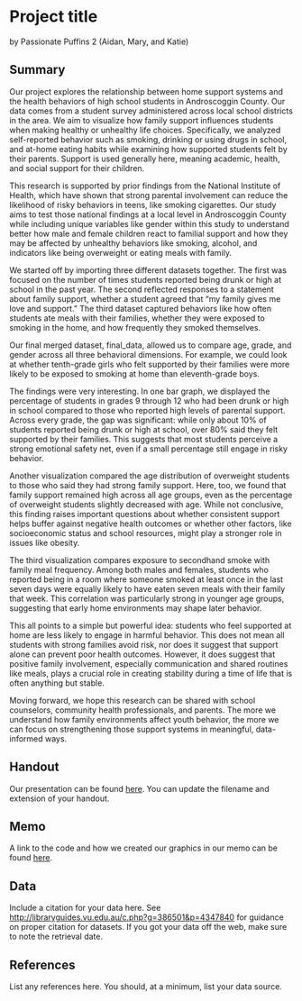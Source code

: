 Project title
================
by Passionate Puffins 2 (Aidan, Mary, and Katie)

## Summary
Our project explores the relationship between home support systems and the health behaviors of high school students in Androscoggin County. Our data comes from a student survey administered across local school districts in the area. We aim to visualize how family support influences students when making healthy or unhealthy life choices. Specifically, we analyzed self-reported behavior such as smoking, drinking or using drugs in school, and at-home eating habits while examining how supported students felt by their parents. Support is used generally here, meaning academic, health, and social support for their children.

This research is supported by prior findings from the National Institute of Health, which have shown that strong parental involvement can reduce the likelihood of risky behaviors in teens, like smoking cigarettes. Our study aims to test those national findings at a local level in Androscoggin County while including unique variables like gender within this study to understand better how male and female children react to familial support and how they may be affected by unhealthy behaviors like smoking, alcohol, and indicators like being overweight or eating meals with family.

We started off by importing three different datasets together. The first was focused on the number of times students reported being drunk or high at school in the past year. The second reflected responses to a statement about family support, whether a student agreed that “my family gives me love and support.” The third dataset captured behaviors like how often students ate meals with their families, whether they were exposed to smoking in the home, and how frequently they smoked themselves.

Our final merged dataset, final_data, allowed us to compare age, grade, and gender across all three behavioral dimensions. For example, we could look at whether tenth-grade girls who felt supported by their families were more likely to be exposed to smoking at home than eleventh-grade boys.

The findings were very interesting. In one bar graph, we displayed the percentage of students in grades 9 through 12 who had been drunk or high in school compared to those who reported high levels of parental support. Across every grade, the gap was significant: while only about 10% of students reported being drunk or high at school, over 80% said they felt supported by their families. This suggests that most students perceive a strong emotional safety net, even if a small percentage still engage in risky behavior.

Another visualization compared the age distribution of overweight students to those who said they had strong family support. Here, too, we found that family support remained high across all age groups, even as the percentage of overweight students slightly decreased with age. While not conclusive, this finding raises important questions about whether consistent support helps buffer against negative health outcomes or whether other factors, like socioeconomic status and school resources, might play a stronger role in issues like obesity.

The third visualization compares exposure to secondhand smoke with family meal frequency. Among both males and females, students who reported being in a room where someone smoked at least once in the last seven days were equally likely to have eaten seven meals with their family that week. This correlation was particularly strong in younger age groups, suggesting that early home environments may shape later behavior.

This all points to a simple but powerful idea: students who feel supported at home are less likely to engage in harmful behavior. This does not mean all students with strong families avoid risk, nor does it suggest that support alone can prevent poor health outcomes. However, it does suggest that positive family involvement, especially communication and shared routines like meals, plays a crucial role in creating stability during a time of life that is often anything but stable.

Moving forward, we hope this research can be shared with school counselors, community health professionals, and parents. The more we understand how family environments affect youth behavior, the more we can focus on strengthening those support systems in meaningful, data-informed ways.


## Handout

Our presentation can be found [here](handout/handout.pdf). You can update the filename and extension of your handout.

## Memo

A link to the code and how we created our graphics in our memo can be found [here](memo/memo.html).

## Data

Include a citation for your data here. See
<http://libraryguides.vu.edu.au/c.php?g=386501&p=4347840> for guidance
on proper citation for datasets. If you got your data off the web, make
sure to note the retrieval date.

## References

List any references here. You should, at a minimum, list your data
source.

